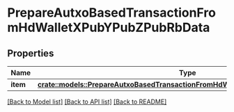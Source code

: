 # PrepareAutxoBasedTransactionFromHdWalletXPubYPubZPubRbData

## Properties

Name | Type | Description | Notes
------------ | ------------- | ------------- | -------------
**item** | [**crate::models::PrepareAutxoBasedTransactionFromHdWalletXPubYPubZPubRbDataItem**](PrepareAUTXO_BasedTransactionFromHDWalletXPubYPubZPubRB_data_item.md) |  | 

[[Back to Model list]](../README.md#documentation-for-models) [[Back to API list]](../README.md#documentation-for-api-endpoints) [[Back to README]](../README.md)


